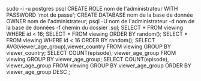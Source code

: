 sudo -i -u postgres
psql
CREATE ROLE nom de l'administrateur WITH PASSWORD 'mot de passe';
CREATE DATABASE nom de la base de donnée OWNER nom de l'administrateur;
psql -U nom de l'administrateur -d nom de la base de données -f chemin du dossier .sql;
SELECT * FROM viewing WHERE id < 16;
SELECT *  FROM viewing ORDER BY random();
SELECT *  FROM viewing WHERE id < 16 ORDER BY random();
SELECT AVG(viewer_age_group),viewer_country  FROM viewing GROUP BY viewer_country;
SELECT COUNT(episode), viewer_age_group FROM viewing GROUP BY viewer_age_group;
SELECT COUNT(episode), viewer_age_group FROM viewing GROUP BY viewer_age_group ORDER BY viewer_age_group DESC ;

